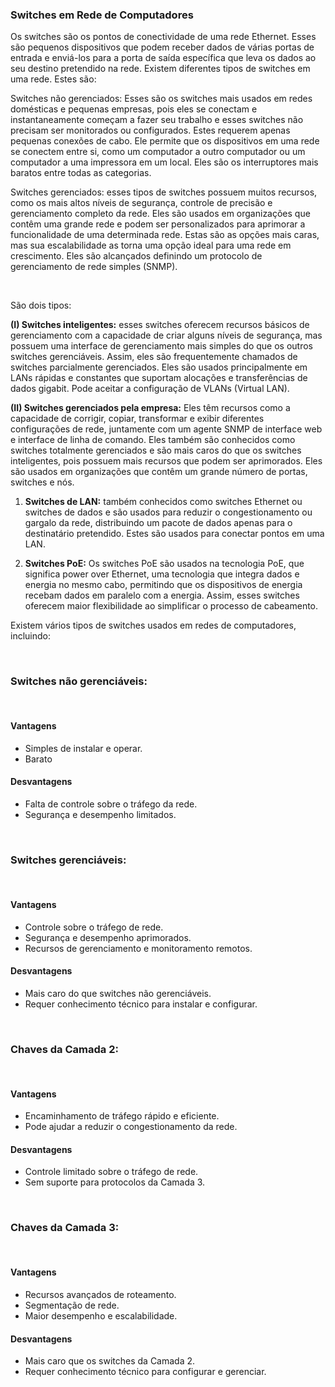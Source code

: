 ### Switches em Rede de Computadores

Os switches são os pontos de conectividade de uma rede Ethernet. Esses são pequenos dispositivos que podem receber dados de várias portas de entrada e enviá-los para a porta de saída específica que leva os dados ao seu destino pretendido na rede. Existem diferentes tipos de switches em uma rede. Estes são: 

Switches não gerenciados: Esses são os switches mais usados ​​em redes domésticas e pequenas empresas, pois eles se conectam e instantaneamente começam a fazer seu trabalho e esses switches não precisam ser monitorados ou configurados. Estes requerem apenas pequenas conexões de cabo. Ele permite que os dispositivos em uma rede se conectem entre si, como um computador a outro computador ou um computador a uma impressora em um local. Eles são os interruptores mais baratos entre todas as categorias. 

Switches gerenciados: esses tipos de switches possuem muitos recursos, como os mais altos níveis de segurança, controle de precisão e gerenciamento completo da rede. Eles são usados ​​em organizações que contêm uma grande rede e podem ser personalizados para aprimorar a funcionalidade de uma determinada rede. Estas são as opções mais caras, mas sua escalabilidade as torna uma opção ideal para uma rede em crescimento. Eles são alcançados definindo um protocolo de gerenciamento de rede simples (SNMP). 

<br>

São dois tipos: 

**(I) Switches inteligentes:**  esses switches oferecem recursos básicos de gerenciamento com a capacidade de criar alguns níveis de segurança, mas possuem uma interface de gerenciamento mais simples do que os outros switches gerenciáveis. Assim, eles são frequentemente chamados de switches parcialmente gerenciados. Eles são usados ​​principalmente em LANs rápidas e constantes que suportam alocações e transferências de dados gigabit. Pode aceitar a configuração de VLANs (Virtual LAN). 

**(II) Switches gerenciados pela empresa:**  Eles têm recursos como a capacidade de corrigir, copiar, transformar e exibir diferentes configurações de rede, juntamente com um agente SNMP de interface web e interface de linha de comando. Eles também são conhecidos como switches totalmente gerenciados e são mais caros do que os switches inteligentes, pois possuem mais recursos que podem ser aprimorados. Eles são usados ​​em organizações que contêm um grande número de portas, switches e nós. 


1. **Switches de LAN:** também conhecidos como switches Ethernet ou switches de dados e são usados ​​para reduzir o congestionamento ou gargalo da rede, distribuindo um pacote de dados apenas para o destinatário pretendido. Estes são usados ​​para conectar pontos em uma LAN.

2. **Switches PoE:** Os switches PoE são usados ​​na tecnologia PoE, que significa power over Ethernet, uma tecnologia que integra dados e energia no mesmo cabo, permitindo que os dispositivos de energia recebam dados em paralelo com a energia. Assim, esses switches oferecem maior flexibilidade ao simplificar o processo de cabeamento. 

Existem vários tipos de switches usados ​​em redes de computadores, incluindo:

<br>

### Switches não gerenciáveis:

<br>

#### Vantagens

 - Simples de instalar e operar. 
 - Barato

#### Desvantagens

 - Falta de controle sobre o tráfego da rede. 
 - Segurança e desempenho limitados.

<br>

### Switches gerenciáveis:

<br>

#### Vantagens

 - Controle sobre o tráfego de rede.
 - Segurança e desempenho aprimorados.
 - Recursos de gerenciamento e monitoramento remotos.

#### Desvantagens

 - Mais caro do que switches não gerenciáveis.
 - Requer conhecimento técnico para instalar e configurar.


<br>

### Chaves da Camada 2:

<br>

#### Vantagens

 - Encaminhamento de tráfego rápido e eficiente. 
 - Pode ajudar a reduzir o congestionamento da rede.

#### Desvantagens

 - Controle limitado sobre o tráfego de rede.
 - Sem suporte para protocolos da Camada 3.

<br>

### Chaves da Camada 3:

<br>

#### Vantagens

 - Recursos avançados de roteamento.
 - Segmentação de rede.
 - Maior desempenho e escalabilidade.

#### Desvantagens

 - Mais caro que os switches da Camada 2.
 - Requer conhecimento técnico para configurar e gerenciar.